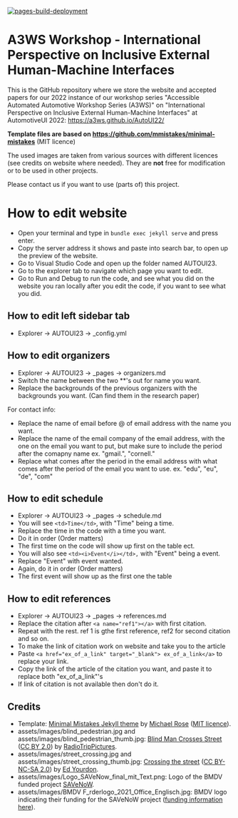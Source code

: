 [![pages-build-deployment](https://github.com/WeCARe-Workshop/wecare-workshop.github.io/actions/workflows/pages/pages-build-deployment/badge.svg?branch=master)](https://github.com/WeCARe-Workshop/wecare-workshop.github.io/actions/workflows/pages/pages-build-deployment)

# A3WS Workshop - International Perspective on Inclusive External Human-Machine Interfaces
This is the GitHub repository where we store the website and accepted papers for our 2022 instance of our workshop series "Accessible Automated Automotive Workshop Series (A3WS)" on "International Perspective on Inclusive External Human-Machine Interfaces" at AutomotiveUI 2022: https://a3ws.github.io/AutoUI22/

**Template files are based on https://github.com/mmistakes/minimal-mistakes** (MIT licence)

The used images are taken from various sources with different licences (see credits on website where needed). 
They are **not** free for modification or to be used in other projects. 

Please contact us if you want to use (parts of) this project. 

# How to edit website
- Open your terminal and type in ```bundle exec jekyll serve``` and press enter.
- Copy the server address it shows and paste into search bar, to open up the preview of the website.
- Go to Visual Studio Code and open up the folder named AUTOUI23.
- Go to the explorer tab to navigate which page you want to edit.
- Go to Run and Debug to run the code, and see what you did on the website you ran locally after you edit the code, if you want to see what you did. 

## How to edit left sidebar tab
- Explorer &rarr; AUTOUI23 &rarr; _config.yml
  


## How to edit organizers
-  Explorer &rarr; AUTOUI23 &rarr; _pages &rarr; organizers.md
-  Switch the name between the two **'s out for name you want.
-  Replace the backgrounds of the previous organizers with the backgrounds you want. (Can find them in the research paper)

For contact info:   
- Replace the name of email before @ of email address with the name you want.
- Replace the name of the email company of the email address, with the one on the email you want to put, but make sure to include the period after the comapny name
ex. "gmail.", "cornell."
- Replace what comes after the period in the email address with what comes after the period of the email you want to use.
ex. "edu", "eu", "de", "com"

## How to edit schedule
-  Explorer &rarr; AUTOUI23 &rarr; _pages &rarr; schedule.md
-  You will see ```<td>Time</td>```, with "Time" being a time. 
- Replace the time in the code with a time you want.
- Do it in order (Order matters) 
- The first time on the code will show up first on the table ect.
- You will also see ```<td><i>Event</i></td>,``` with "Event" being a event.
- Replace "Event" with event wanted.
- Again, do it in order (Order matters)
- The first event will show up as the first one the table
  

## How to edit references
-  Explorer &rarr; AUTOUI23 &rarr; _pages &rarr; references.md
-  Replace the citation after ```<a name="ref1"></a>``` with first citation.
-  Repeat with the rest. ref 1 is gthe first reference, ref2 for second citation and so on.
- To make the link of citation work on website and take you to the article
- Paste ```<a href="ex_of_a_link" target="_blank"> ex_of_a_link</a>``` to replace your link.
- Copy the link of the article of the citation you want, and paste it to replace both "ex_of_a_link"'s
- If link of citation is not available then don't do it.



## Credits
- Template: [Minimal Mistakes Jekyll theme](https://github.com/mmistakes/minimal-mistakes) by [Michael Rose](https://mademistakes.com/) ([MIT licence](https://github.com/mmistakes/minimal-mistakes#license)).
- assets/images/blind_pedestrian.jpg and assets/images/blind_pedestrian_thumb.jpg: <a href='https://www.flickr.com/photos/radiotrippictures/7194630246/' target='_blank'>Blind Man Crosses Street </a> (<a href='https://creativecommons.org/licenses/by/2.0/' target='_blank'>CC BY 2.0</a>) by <a href='https://www.flickr.com/people/radiotrippictures/' target='_blank'>RadioTripPictures</a>.
- assets/images/street_crossing.jpg and assets/images/street_crossing_thumb.jpg: <a href='https://www.flickr.com/photos/yourdon/3050394176/' target='_blank'>Crossing the street</a> (<a href='https://creativecommons.org/licenses/by-nc-sa/2.0/' target='_blank'>CC BY-NC-SA 2.0</a>) by <a href='https://www.flickr.com/people/yourdon/' target='_blank'>Ed Yourdon</a>.
- assets/images/Logo_SAVeNow_final_mit_Text.png: Logo of the BMDV funded project <a href='https://savenow.de/' target='_blank'>SAVeNoW</a>.
- assets/images/BMDV F_rderlogo_2021_Office_Englisch.jpg: BMDV logo indicating their funding for the SAVeNoW project (<a href="https://bmdv.bund.de/SharedDocs/DE/Artikel/DG/AVF-projekte/savenow.html" target='_blank'>funding information here</a>). 
